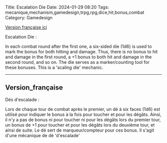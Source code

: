 Title: Escalation Die
Date: 2024-01-29 08:20
Tags: mecanique,mechanism,gamedesign,trpg,rpg,dice,hit,bonus,combat
Category: Gamedesign

[Version française ici](#Version_française)


Escalation Die :


In each combat round after the first one, a six-sided die (1d6) is used to mark the bonus for both hitting and damage. Thus, there is no bonus to hit and damage in the first round, a +1 bonus to both hit and damage in the second round, and so on. The die serves as a marker/counting tool for these bonuses. This is a 'scaling die' mechanic.




_______________________________________


## Version_française

Dés d'escalade :


Lors de chaque tour de combat après le premier, un dé à six faces (1d6) est utilisé pour indiquer le bonus à la fois pour toucher et pour les dégâts. Ainsi, il n'y a pas de bonus ni pour toucher ni pour les dégâts lors du premier tour, un bonus de +1 pour toucher et pour les dégâts lors du deuxième tour, et ainsi de suite. Le dé sert de marqueur/compteur pour ces bonus. Il s'agit d'une mécanique de dé 'd'escalade'